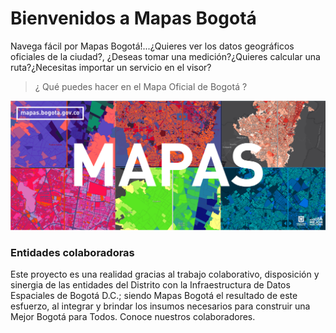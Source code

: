 # Bienvenidos a Mapas Bogotá

Navega fácil por Mapas Bogotá!...¿Quieres ver los datos geográficos oficiales de la ciudad?, ¿Deseas tomar una medición?¿Quieres calcular una ruta?¿Necesitas importar un servicio en el visor?

> ¿ Qué puedes hacer en el Mapa Oficial de Bogotá ?

![Intro](images/intro.png)

### **Entidades colaboradoras**

Este proyecto es una realidad gracias al trabajo colaborativo, disposición  y sinergia de las entidades del Distrito con la Infraestructura de Datos Espaciales de Bogotá D.C.; siendo Mapas Bogotá el resultado de este esfuerzo, al integrar y brindar los insumos necesarios para construir una Mejor Bogotá para Todos. Conoce nuestros colaboradores.​
